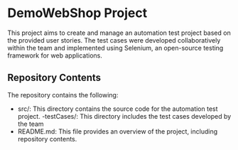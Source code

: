 # DemoWebShop Project

This project aims to create and manage an automation test project based on the provided user stories. The test cases were developed collaboratively within the team and implemented using Selenium, an open-source testing framework for web applications.

## Repository Contents

The repository contains the following:

- src/: This directory contains the source code for the automation test project.
-testCases/: This directory includes the test cases developed by the team
- README.md: This file provides an overview of the project, including repository contents.